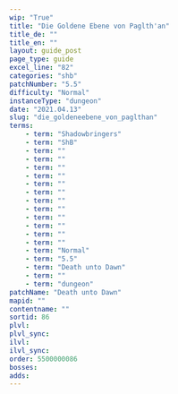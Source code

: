 ```yaml
---
wip: "True"
title: "Die Goldene Ebene von Paglth'an"
title_de: ""
title_en: ""
layout: guide_post
page_type: guide
excel_line: "82"
categories: "shb"
patchNumber: "5.5"
difficulty: "Normal"
instanceType: "dungeon"
date: "2021.04.13"
slug: "die_goldeneebene_von_paglthan"
terms:
    - term: "Shadowbringers"
    - term: "ShB"
    - term: ""
    - term: ""
    - term: ""
    - term: ""
    - term: ""
    - term: ""
    - term: ""
    - term: ""
    - term: ""
    - term: ""
    - term: ""
    - term: ""
    - term: "Normal"
    - term: "5.5"
    - term: "Death unto Dawn"
    - term: ""
    - term: "dungeon"
patchName: "Death unto Dawn"
mapid: ""
contentname: ""
sortid: 86
plvl: 
plvl_sync: 
ilvl: 
ilvl_sync: 
order: 5500000086
bosses:
adds:
---
```


